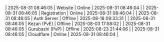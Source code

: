 | 2025-08-31 08:46:05 | Website | Online | 2025-08-31 08:46:04 |
| 2025-08-31 08:46:05 | Registration | Online | 2025-08-31 08:46:04 |
| 2025-08-31 08:46:05 | Auth Server | Offline | 2025-08-18 09:33:31 |
| 2025-08-31 08:46:05 | Kezan (PvE) | Offline | 2025-08-03 17:58:02 |
| 2025-08-31 08:46:05 | Gurubashi (PvP) | Offline | 2025-08-23 21:44:06 |
| 2025-08-31 08:46:05 | Cloudflare | Online | 2025-08-31 08:46:04 |
